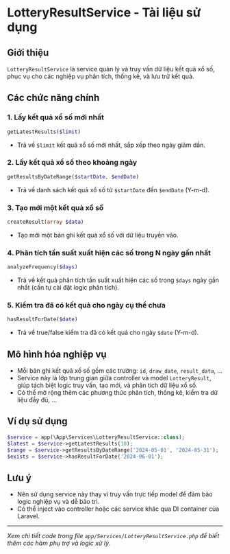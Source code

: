 # LotteryResultService - Tài liệu sử dụng

## Giới thiệu
`LotteryResultService` là service quản lý và truy vấn dữ liệu kết quả xổ số, phục vụ cho các nghiệp vụ phân tích, thống kê, và lưu trữ kết quả.

## Các chức năng chính

### 1. Lấy kết quả xổ số mới nhất
```php
getLatestResults($limit)
```
- Trả về `$limit` kết quả xổ số mới nhất, sắp xếp theo ngày giảm dần.

### 2. Lấy kết quả xổ số theo khoảng ngày
```php
getResultsByDateRange($startDate, $endDate)
```
- Trả về danh sách kết quả xổ số từ `$startDate` đến `$endDate` (Y-m-d).

### 3. Tạo mới một kết quả xổ số
```php
createResult(array $data)
```
- Tạo mới một bản ghi kết quả xổ số với dữ liệu truyền vào.

### 4. Phân tích tần suất xuất hiện các số trong N ngày gần nhất
```php
analyzeFrequency($days)
```
- Trả về kết quả phân tích tần suất xuất hiện các số trong `$days` ngày gần nhất (cần tự cài đặt logic phân tích).

### 5. Kiểm tra đã có kết quả cho ngày cụ thể chưa
```php
hasResultForDate($date)
```
- Trả về true/false kiểm tra đã có kết quả cho ngày `$date` (Y-m-d).

## Mô hình hóa nghiệp vụ
- Mỗi bản ghi kết quả xổ số gồm các trường: `id`, `draw_date`, `result_data`, ...
- Service này là lớp trung gian giữa controller và model `LotteryResult`, giúp tách biệt logic truy vấn, tạo mới, và phân tích dữ liệu xổ số.
- Có thể mở rộng thêm các phương thức phân tích, thống kê, kiểm tra dữ liệu đầy đủ, ...

## Ví dụ sử dụng
```php
$service = app(\App\Services\LotteryResultService::class);
$latest = $service->getLatestResults(10);
$range = $service->getResultsByDateRange('2024-05-01', '2024-05-31');
$exists = $service->hasResultForDate('2024-06-01');
```

## Lưu ý
- Nên sử dụng service này thay vì truy vấn trực tiếp model để đảm bảo logic nghiệp vụ và dễ bảo trì.
- Có thể inject vào controller hoặc các service khác qua DI container của Laravel.

---
*Xem chi tiết code trong file `app/Services/LotteryResultService.php` để biết thêm các hàm phụ trợ và logic xử lý.* 